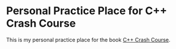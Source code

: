 # Personal Practice Place for C++ Crash Course

This is my personal practice place for the book [C++ Crash Course](https://ccc.codes).
